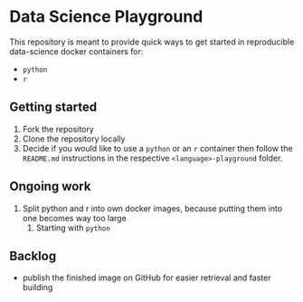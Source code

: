 <!-- markdownlint-disable MD029 -->

# Data Science Playground

This repository is meant to provide quick ways to get started in reproducible data-science docker containers for:

- `python`
- `r`

## Getting started

1. Fork the repository
2. Clone the repository locally
3. Decide if you would like to use a `python` or an `r` container then follow the `README.md` instructions in the respective `<language>-playground` folder.

## Ongoing work

1. Split python and r into own docker images, because putting them into one becomes way too large
   1. Starting with `python`

## Backlog

- publish the finished image on GitHub for easier retrieval and faster building
